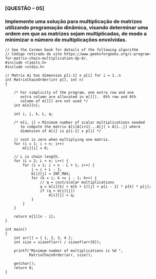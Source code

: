### [QUESTÃO – 05]
### Implemente uma solução para multiplicação de matrizes utilizando programação dinâmica, visando determinar uma ordem em que as matrizes sejam multiplicadas, de modo a minimizar o número de multiplicações envolvidas.  
    // See the Cormen book for details of the following algorithm
    // Código retirado do site https://www.geeksforgeeks.org/c-program-for-matrix-chain-multiplication-dp-8/.
    #include <limits.h> 
    #include <stdio.h> 

    // Matrix Ai has dimension p[i-1] x p[i] for i = 1..n 
    int MatrixChainOrder(int p[], int n) 
    { 

        /* For simplicity of the program, one extra row and one 
           extra column are allocated in m[][].  0th row and 0th 
           column of m[][] are not used */
        int m[n][n]; 

        int i, j, k, L, q; 

        /* m[i, j] = Minimum number of scalar multiplications needed 
           to compute the matrix A[i]A[i+1]...A[j] = A[i..j] where 
           dimension of A[i] is p[i-1] x p[i] */

        // cost is zero when multiplying one matrix. 
        for (i = 1; i < n; i++) 
            m[i][i] = 0; 

        // L is chain length. 
        for (L = 2; L < n; L++) { 
            for (i = 1; i < n - L + 1; i++) { 
                j = i + L - 1; 
                m[i][j] = INT_MAX; 
                for (k = i; k <= j - 1; k++) { 
                    // q = cost/scalar multiplications 
                    q = m[i][k] + m[k + 1][j] + p[i - 1] * p[k] * p[j]; 
                    if (q < m[i][j]) 
                        m[i][j] = q; 
                } 
            } 
        } 

        return m[1][n - 1]; 
    } 

    int main() 
    { 
        int arr[] = { 1, 2, 3, 4 }; 
        int size = sizeof(arr) / sizeof(arr[0]); 

        printf("Minimum number of multiplications is %d ", 
               MatrixChainOrder(arr, size)); 

        getchar(); 
        return 0; 
    } 
